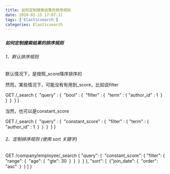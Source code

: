 ```yaml
---
title: 如何定制搜索结果的排序规则
date: 2020-02-15 17:07:11
tags: ['Elasticsearch']
categories: Elasticsearch
---
```


##### 

##### 如何定制搜索结果的排序规则

###### 1、默认排序规则

默认情况下，是按照_score降序排序的

然而，某些情况下，可能没有有用到_score，比如说filter

GET /_search
{
​    "query" : {
​        "bool" : {
​            "filter" : {
​                "term" : {
​                    "author_id" : 1
​                }
​            }
​        }
​    }
}

当然，也可以是constant_score

GET /_search
{
​    "query" : {
​        "constant_score" : {
​            "filter" : {
​                "term" : {
​                    "author_id" : 1
​                }
​            }
​        }
​    }
}

###### 2、定制排序规则 (使用 sort 关键字)

GET /company/employee/_search 
{
  "query": {
​    "constant_score": {
​      "filter": {
​        "range": {
​          "age": {
​            "gte": 30
​          }
​        }
​      }
​    }
  },
  "sort": [
​    {
​      "join_date": {
​        "order": "asc"
​      }
​    }
  ]
}